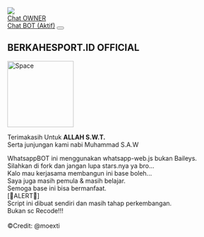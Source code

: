 <!DOCTYPE html>
<html lang="id">
  <head>
    <meta charset="utf-8">
    <meta name="viewport" content="width=device-width, initial-scale=1">
    <meta name="description" content="About Web" />
    <meta name="author" content="@moexti" />
    <meta content='#007FFF' name='theme-color'/>
    <link href="https://cdn.jsdelivr.net/npm/bootstrap@5.0.0-beta2/dist/css/bootstrap.min.css" rel="stylesheet" integrity="sha384-BmbxuPwQa2lc/FVzBcNJ7UAyJxM6wuqIj61tLrc4wSX0szH/Ev+nYRRuWlolflfl" crossorigin="anonymous">
    <base target="_blank"/>
    <div class="container">
      <img align="center" src="https://komarev.com/ghpvc/?username=BerkahEsport&color=brightgreen&style=plastic&label=%F0%9F%91%80+Dilihat: "> <br/>
      <a class="navbar-brand fw-bold" href="https://wa.me/62895375950107">Chat OWNER</a>
      <a class="navbar-brand fw-bold" href="https://wa.me/6289649672623?text=.menu"><br/>Chat BOT (Aktif)</a>
      <button class="navbar-toggler" type="button" data-bs-toggle="collapse" data-bs-target="#navbarNav" aria-controls="navbarNav" aria-expanded="false" aria-label="Toggle navigation">
        <span class="navbar-toggler-icon"></span>
      </button>
      <div class="collapse navbar-collapse" id="navbarNav">
        <ul class="navbar-nav">
        </ul>
      </div>
    </div>
  </nav>
  <div class="container-fluid">
    <div class="card m-3 text-center shadow">
      <h2 class="card-header shadow-sm bg-primary text-white">BERKAHESPORT.ID OFFICIAL</h2>
      <div class="card-body">
      <div class="text-center">
        <img src="https://i.ibb.co/VQQ68JS/berkahesport.jpg" class="rounded-circle shadow mb-3" alt="Space" width="150px" height="150px">
      </div>
        <p class="card-text text-shadow">
        Terimakasih Untuk <b>ALLAH S.W.T.</b><br/>Serta junjungan kami nabi Muhammad S.A.W</p>
WhatsappBOT ini menggunakan whatsapp-web.js bukan Baileys.
<br/>Silahkan di fork dan jangan lupa stars.nya ya bro...
<br/>Kalo mau kerjasama membangun ini base boleh...
<br/>Saya juga masih pemula & masih belajar.
<br/>Semoga base ini bisa bermanfaat.
<br/>[🚫ALERT🚫] 
<br/>Script ini dibuat sendiri dan masih tahap perkembangan. <br/>Bukan sc Recode!!!
<br/><br/> ©Credit: @moexti
      </div>
    </div>
  </div>
  </body>
</html>

